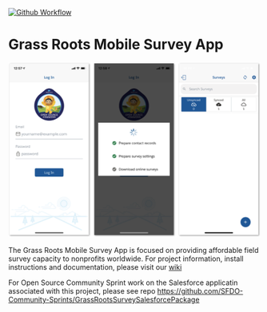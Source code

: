 [![Github Workflow](https://github.com/SFDO-Community-Sprints/GrassRootsSurveyMobileApp/workflows/unit%20test/badge.svg?branch=master)](https://github.com/SFDO-Community-Sprints/GrassRootsSurveyMobileApp/actions?query=workflow%3A%22unit%20test%22)
# Grass Roots Mobile Survey App

![](img/screenshot.png)

The Grass Roots Mobile Survey App is focused on providing affordable field survey capacity to nonprofits worldwide. For project information, install instructions and documentation, please visit our [wiki](https://github.com/SFDO-Community-Sprints/GrassRootsMobileSurveyApp/wiki)

For Open Source Community Sprint work on the Salesforce applicatin associated with this project, please see repo https://github.com/SFDO-Community-Sprints/GrassRootsSurveySalesforcePackage
